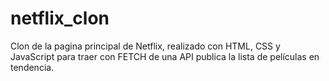 # netflix_clon
Clon de la pagina principal de Netflix, realizado con HTML, CSS y JavaScript para traer con FETCH de una API publica la lista de películas en tendencia.
